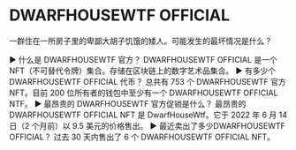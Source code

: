 # DWARFHOUSEWTF OFFICIAL

一群住在一所房子里的卑鄙大胡子饥饿的矮人。可能发生的最坏情况是什么？

▶ 什么是 DWARFHOUSEWTF 官方？
DWARFHOUSEWTF OFFICIAL 是一个 NFT（不可替代令牌）集合。存储在区块链上的数字艺术品集合。
▶ 有多少个 DWARFHOUSEWTF OFFICIAL 代币？
总共有 753 个 DWARFHOUSEWTF 官方 NFT。目前 200 位所有者的钱包中至少有一个 DWARFHOUSEWTF OFFICIAL NTF。
▶ 最昂贵的 DWARFHOUSEWTF 官方促销是什么？
最昂贵的 DWARFHOUSEWTF OFFICIAL NFT 是 DwarfHouseWtf。它于 2022 年 6 月 14 日（2 个月前）以 9.5 美元的价格售出。
▶ 最近卖出了多少DWARFHOUSEWTF OFFICIAL？
过去 30 天内售出了 6 个 DWARFHOUSEWTF OFFICIAL NFT。




